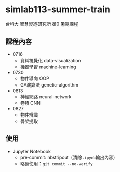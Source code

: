 # simlab113-summer-train

台科大 智慧製造研究所 碩0 暑期課程

## 課程內容
- 0716
    - 資料視覺化 data-visualization
    - 機器學習 machine-learning
- 0730
    - 物件導向 OOP
    - GA演算法 genetic-algorithm
- 0813
    - 神經網路 neural-network
    - 卷積 CNN
- 0827
    - 物件辨識
    - 骨架提取

## 使用
- Jupyter Notebook
    - pre-commit: nbstripout（清除`.ipynb`輸出內容）
    - 略過使用：`git commit --no-verify`

